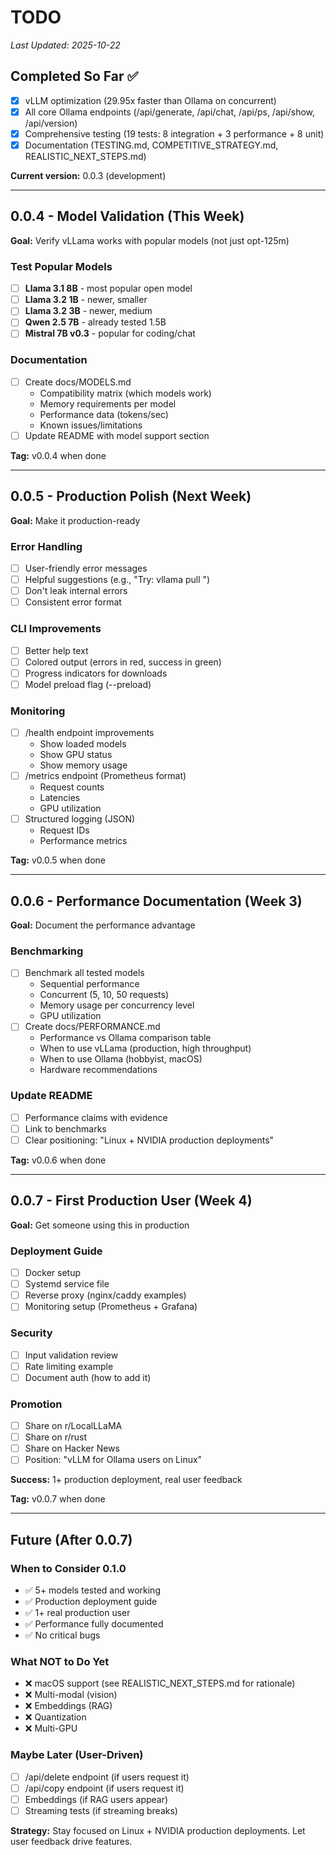 # TODO

_Last Updated: 2025-10-22_

## Completed So Far ✅

- [x] vLLM optimization (29.95x faster than Ollama on concurrent)
- [x] All core Ollama endpoints (/api/generate, /api/chat, /api/ps, /api/show, /api/version)
- [x] Comprehensive testing (19 tests: 8 integration + 3 performance + 8 unit)
- [x] Documentation (TESTING.md, COMPETITIVE_STRATEGY.md, REALISTIC_NEXT_STEPS.md)

**Current version:** 0.0.3 (development)

---

## 0.0.4 - Model Validation (This Week)

**Goal:** Verify vLLama works with popular models (not just opt-125m)

### Test Popular Models
- [ ] **Llama 3.1 8B** - most popular open model
- [ ] **Llama 3.2 1B** - newer, smaller
- [ ] **Llama 3.2 3B** - newer, medium
- [ ] **Qwen 2.5 7B** - already tested 1.5B
- [ ] **Mistral 7B v0.3** - popular for coding/chat

### Documentation
- [ ] Create docs/MODELS.md
  - Compatibility matrix (which models work)
  - Memory requirements per model
  - Performance data (tokens/sec)
  - Known issues/limitations
- [ ] Update README with model support section

**Tag:** v0.0.4 when done

---

## 0.0.5 - Production Polish (Next Week)

**Goal:** Make it production-ready

### Error Handling
- [ ] User-friendly error messages
- [ ] Helpful suggestions (e.g., "Try: vllama pull <model>")
- [ ] Don't leak internal errors
- [ ] Consistent error format

### CLI Improvements
- [ ] Better help text
- [ ] Colored output (errors in red, success in green)
- [ ] Progress indicators for downloads
- [ ] Model preload flag (--preload)

### Monitoring
- [ ] /health endpoint improvements
  - Show loaded models
  - Show GPU status
  - Show memory usage
- [ ] /metrics endpoint (Prometheus format)
  - Request counts
  - Latencies
  - GPU utilization
- [ ] Structured logging (JSON)
  - Request IDs
  - Performance metrics

**Tag:** v0.0.5 when done

---

## 0.0.6 - Performance Documentation (Week 3)

**Goal:** Document the performance advantage

### Benchmarking
- [ ] Benchmark all tested models
  - Sequential performance
  - Concurrent (5, 10, 50 requests)
  - Memory usage per concurrency level
  - GPU utilization
- [ ] Create docs/PERFORMANCE.md
  - Performance vs Ollama comparison table
  - When to use vLLama (production, high throughput)
  - When to use Ollama (hobbyist, macOS)
  - Hardware recommendations

### Update README
- [ ] Performance claims with evidence
- [ ] Link to benchmarks
- [ ] Clear positioning: "Linux + NVIDIA production deployments"

**Tag:** v0.0.6 when done

---

## 0.0.7 - First Production User (Week 4)

**Goal:** Get someone using this in production

### Deployment Guide
- [ ] Docker setup
- [ ] Systemd service file
- [ ] Reverse proxy (nginx/caddy examples)
- [ ] Monitoring setup (Prometheus + Grafana)

### Security
- [ ] Input validation review
- [ ] Rate limiting example
- [ ] Document auth (how to add it)

### Promotion
- [ ] Share on r/LocalLLaMA
- [ ] Share on r/rust
- [ ] Share on Hacker News
- [ ] Position: "vLLM for Ollama users on Linux"

**Success:** 1+ production deployment, real user feedback

**Tag:** v0.0.7 when done

---

## Future (After 0.0.7)

### When to Consider 0.1.0
- ✅ 5+ models tested and working
- ✅ Production deployment guide
- ✅ 1+ real production user
- ✅ Performance fully documented
- ✅ No critical bugs

### What NOT to Do Yet
- ❌ macOS support (see REALISTIC_NEXT_STEPS.md for rationale)
- ❌ Multi-modal (vision)
- ❌ Embeddings (RAG)
- ❌ Quantization
- ❌ Multi-GPU

### Maybe Later (User-Driven)
- [ ] /api/delete endpoint (if users request it)
- [ ] /api/copy endpoint (if users request it)
- [ ] Embeddings (if RAG users appear)
- [ ] Streaming tests (if streaming breaks)

**Strategy:** Stay focused on Linux + NVIDIA production deployments. Let user feedback drive features.
